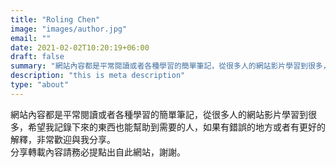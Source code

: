 ```yaml
---
title: "Roling Chen"
image: "images/author.jpg"
email: ""
date: 2021-02-02T10:20:19+06:00
draft: false
summary: "網站內容都是平常閱讀或者各種學習的簡單筆記，從很多人的網站影片學習到很多，希望我記錄下來的東西也能幫助到需要的人，如果有錯誤的地方或者有更好的解釋，非常歡迎與我分享。"
description: "this is meta description"
type: "about"
---
```

網站內容都是平常閱讀或者各種學習的簡單筆記，從很多人的網站影片學習到很多，希望我記錄下來的東西也能幫助到需要的人，如果有錯誤的地方或者有更好的解釋，非常歡迎與我分享。<br>
分享轉載內容請務必提點出自此網站，謝謝。